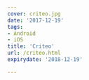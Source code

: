```yaml
---
cover: criteo.jpg
date: '2017-12-19'
tags:
- Android
- iOS
title: 'Criteo'
url: /criteo.html
expirydate: '2018-12-19'

---
```


